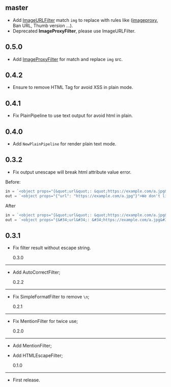 ## master

- Add [ImageURLFilter](https://github.com/huacnlee/html-pipeline/blob/master/image_url_filter.go) match `img` to replace with rules like ([imageproxy](https://github.com/willnorris/imageproxy), Ban URL, Thumb version ...).
- Deprecated **ImageProxyFilter**, please use ImageURLFilter.

## 0.5.0

- Add [ImageProxyFilter](https://github.com/huacnlee/html-pipeline/blob/master/image_proxy_filter.go) for match and replace `img` src.

## 0.4.2

- Ensure to remove HTML Tag for avoid XSS in plain mode.

## 0.4.1

- Fix PlainPipeline to use text output for avoid html in plain.

## 0.4.0

- Add `NewPlainPipeline` for render plain text mode.

## 0.3.2

- Fix output unescape will break html attribute value error.

Before:

```go
in = `<object props="{&quot;url&quot;: &quot;https://example.com/a.jpg&quot;}">We don't like 'escape'</object>`
out = `<object props="{"url": "https://example.com/a.jpg"}">We don't like 'escape'</object>`
```

After

```go
in = `<object props="{&quot;url&quot;: &quot;https://example.com/a.jpg&quot;}">We don't like 'escape'</object>`
out = `<object props="{&#34;url&#34;: &#34;https://example.com/a.jpg&#34;}">We don't like 'escape'</object>`
```

## 0.3.1

- Fix filter result without escape string.

  0.3.0

---

- Add AutoCorrectFilter;

  0.2.2

---

- Fix SimpleFormatFilter to remove `\n`;

  0.2.1

---

- Fix MentionFilter for twice use;

  0.2.0

---

- Add MentionFilter;
- Add HTMLEscapeFilter;

  0.1.0

---

- First release.
